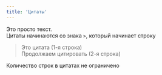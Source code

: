 ```yaml
---
title: 'Цитаты'
---
```


Это просто текст.  
Цитаты начинаются со знака `>`, который начинает строку  

> Это цитата (1-я строка)   
> Продолжаем цитировать (2-я строка)

Количество строк в цитатах не ограничено

